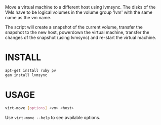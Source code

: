 Move a virtual machine to a different host using lvmsync. The disks of the VMs
have to be logical volumes in the volume group 'lvm' with the same name as the
vm name.

The script will create a snapshot of the current volume, transfer the snapshot to the new host, powerdown the virtual machine, transfer the changes of the snapshot (using lvmsync) and re-start the virtual machine.

INSTALL
=======
```sh
apt-get install ruby pv
gem install lvmsync
```

USAGE
=====
```sh
virt-move [options] <vm> <host>
```

Use `virt-move --help` to see available options.

